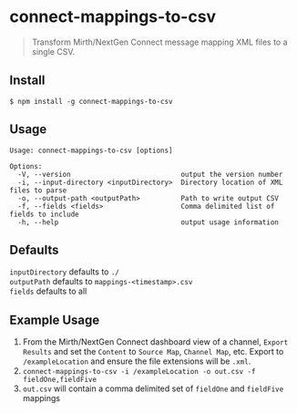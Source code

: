 # connect-mappings-to-csv

> Transform Mirth/NextGen Connect message mapping XML files to a single CSV.


## Install

```
$ npm install -g connect-mappings-to-csv
```


## Usage

```
Usage: connect-mappings-to-csv [options]

Options:
  -V, --version                           output the version number
  -i, --input-directory <inputDirectory>  Directory location of XML files to parse
  -o, --output-path <outputPath>          Path to write output CSV
  -f, --fields <fields>                   Comma delimited list of fields to include
  -h, --help                              output usage information

```

## Defaults

`inputDirectory` defaults to `./`  
`outputPath` defaults to `mappings-<timestamp>.csv`  
`fields` defaults to all


## Example Usage
1. From the Mirth/NextGen Connect dashboard view of a channel, `Export Results` and set the `Content` to `Source Map`, `Channel Map`, etc. Export to `/exampleLocation` and ensure the file extensions will be `.xml`.
2. `connect-mappings-to-csv -i /exampleLocation -o out.csv -f fieldOne,fieldFive`
3. `out.csv` will contain a comma delimited set of `fieldOne` and `fieldFive` mappings
